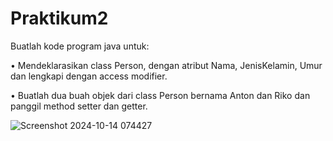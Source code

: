# Praktikum2

<p>Buatlah kode program java untuk:</p>
<p>• Mendeklarasikan class Person, dengan
atribut Nama, JenisKelamin, Umur dan
lengkapi dengan access modifier.</p>
<p>• Buatlah dua buah objek dari class Person
bernama Anton dan Riko dan panggil
method setter dan getter.</p>

![Screenshot 2024-10-14 074427](https://github.com/user-attachments/assets/59ff1e33-2686-456f-a42d-500d8aebd14c)



